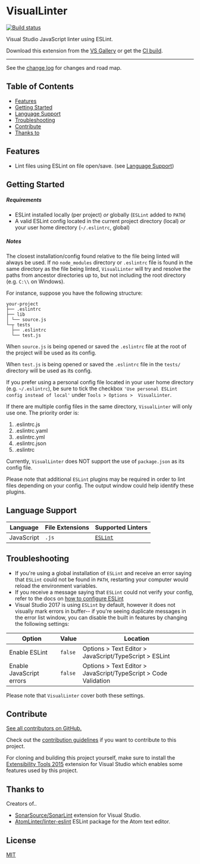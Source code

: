 ﻿# VisualLinter

[![Build status](https://ci.appveyor.com/api/projects/status/9ihx1afw1cc1e9b4?svg=true)](https://ci.appveyor.com/project/jwldnr/visuallinter)

Visual Studio JavaScript linter using ESLint.

Download this extension from the [VS Gallery](https://marketplace.visualstudio.com/vsgallery/a71a5b0d-9f75-4cd2-b1f1-c4afb79a0638)
or get the [CI build](http://vsixgallery.com/extension/21d9f99b-ec42-4df4-8b16-2a62db5392a5/).

---------------------------------------

See the [change log](CHANGELOG.md) for changes and road map.

## Table of Contents

- [Features](#features)
- [Getting Started](#getting-started)
- [Language Support](#language-support)
- [Troubleshooting](#troubleshooting)
- [Contribute](#contribute)
- [Thanks to](#thanks-to)

## Features

- Lint files using ESLint on file open/save. (see [Language Support](#language-support))

## Getting Started

##### Requirements

- ESLint installed locally (per project) _or_ globally (`ESLint` added to `PATH`)
- A valid ESLint config located in the current project directory (local) _or_ your user home directory (`~/.eslintrc`, global)

##### Notes

The closest installation/config found relative to the file being linted will always be used.
If no `node_modules` directory or `.eslintrc` file is found in the same directory as the file being linted, `VisualLinter` will try and resolve the paths from ancestor directories up to, but not including the root directory (e.g. `C:\\` on Windows).

For instance, suppose you have the following structure:

```
your-project
├── .eslintrc
├── lib
│ └── source.js
└─┬ tests
  ├── .eslintrc
  └── test.js
```

When `source.js` is being opened or saved the `.eslintrc` file at the root of the project will be used as its config.

When `test.js` is being opened or saved the `.eslintrc` file in the `tests/` directory will be used as its config.

If you prefer using a personal config file located in your user home directory (e.g. `~/.eslintrc`), be sure to tick the checkbox `'Use personal ESLint config instead of local'` under `Tools > Options >  VisualLinter`.

If there are multiple config files in the same directory, `VisualLinter` will only use one. The priority order is:

1.  .eslintrc.js
2.  .eslintrc.yaml
3.  .eslintrc.yml
4.  .eslintrc.json
5.  .eslintrc

Currently, `VisualLinter` does NOT support the use of `package.json` as its config file.

Please note that additional `ESLint` plugins may be required in order to lint files depending on your config.
The output window could help identify these plugins.

## Language Support

| Language | File Extensions | Supported Linters |
| --- | --- | ---- |
| JavaScript | `.js` | [`ESLint`](https://github.com/eslint/eslint) |

## Troubleshooting

- If you're using a global installation of `ESLint` and receive an error saying that `ESLint` could not be found in `PATH`, restarting your computer would reload the environment variables.
- If you receive a message saying that `ESLint` could not verify your config, refer to the docs on [how to configure ESLint](http://eslint.org/docs/user-guide/configuring)
- Visual Studio 2017 is using `ESLint` by default, however it does not visually mark errors in buffer-- if you're seeing duplicate messages in the error list window, you can disable the built in features by changing the following settings:

| Option | Value | Location |
| --- | --- | ---- |
| Enable ESLint | `false` | Options > Text Editor > JavaScript/TypeScript > ESLint |
| Enable JavaScript errors | `false` | Options > Text Editor > JavaScript/TypeScript > Code Validation |

Please note that `VisualLinter` cover both these settings.

## Contribute
[See all contributors on GitHub.](https://github.com/jwldnr/VisualLinter/graphs/contributors)

Check out the [contribution guidelines](CONTRIBUTING.md)
if you want to contribute to this project.

For cloning and building this project yourself, make sure
to install the
[Extensibility Tools 2015](https://visualstudiogallery.msdn.microsoft.com/ab39a092-1343-46e2-b0f1-6a3f91155aa6)
extension for Visual Studio which enables some features
used by this project.

## Thanks to

Creators of..

- [SonarSource/SonarLint](https://github.com/SonarSource/sonarlint-visualstudio) extension for Visual Studio.
- [AtomLinter/linter-eslint](https://github.com/AtomLinter/linter-eslint/) ESLint package for the Atom text editor.

## License
[MIT](LICENSE)